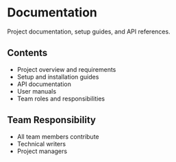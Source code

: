 # Documentation

Project documentation, setup guides, and API references.

## Contents

- Project overview and requirements
- Setup and installation guides
- API documentation
- User manuals
- Team roles and responsibilities

## Team Responsibility

- All team members contribute
- Technical writers
- Project managers
